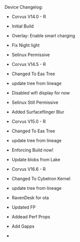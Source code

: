 Device Changelog:

- Corvus V14.0 - R


- Initial Build
- Overlay: Enable smart charging
- Fix Night light
- Selinux Permissive

- Corvus V14.5 - R


- Changed To Eas Tree
- update tree from lineage
- Disabled wifi display for now
- Selinux Still Permissive
- Added Surfaceflinger Blur

- Corvus V15.0 - R


- Changed To Eas Tree
- update tree from lineage
- Enforcing Build now!
- Update blobs from Lake

- Corvus V16.6 - R


- Changed To Cybetron Kernel
- update tree from lineage
- RavenDesk for ota
- Updated FP
- Addead Perf Props
- Add Gapps
- 
